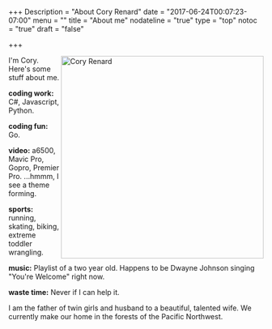 +++
Description = "About Cory Renard"
date = "2017-06-24T00:07:23-07:00"
menu = ""
title = "About me"
nodateline = "true"
type = "top"
notoc = "true"
draft = "false"

+++

<img src="/coryrenard.jpg" alt="Cory Renard" align="right" width="400">

I'm Cory. Here's some stuff about me.

**coding work:**
C#, Javascript, Python.

**coding fun:**
Go.

**video:**
a6500, Mavic Pro, Gopro, Premier Pro. ...hmmm, I see a theme forming.

**sports:**
running, skating, biking, extreme toddler wrangling.

**music:**
Playlist of a two year old. Happens to be Dwayne Johnson singing "You're Welcome" right now.

**waste time:**
Never if I can help it.


I am the father of twin girls and husband to a beautiful, talented wife.  We currently make our home in the forests of the Pacific Northwest.
